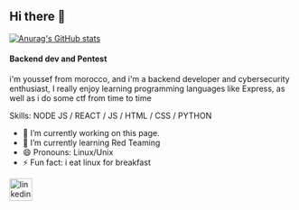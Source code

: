 ## Hi there 👋

[![Anurag's GitHub stats](https://github-readme-stats.vercel.app/api?username=mouslimyoussef)](https://github.com/anuraghazra/github-readme-stats)


#### Backend dev and Pentest
i'm youssef from morocco, and i'm a backend developer and cybersecurity enthusiast, I really enjoy learning programming languages like Express, as well as i do some ctf from time to time

Skills: NODE JS / REACT / JS / HTML / CSS / PYTHON

- 🔭 I’m currently working on this page. 
- 🌱 I’m currently learning Red Teaming 
- 😄 Pronouns: Linux/Unix 
- ⚡ Fun fact: i eat linux for breakfast  


[<img src='https://cdn.jsdelivr.net/npm/simple-icons@3.0.1/icons/linkedin.svg' alt='linkedin' height='40'>](https://www.linkedin.com/in/www.linkedin.com/in/youssef-mouslim-0exe/)  

